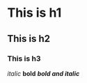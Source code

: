 <!-- comment -->

<!-- 
another comment 
-->

# This is h1
## This is h2
### This is h3

*italic*
**bold**
***bold and italic***

